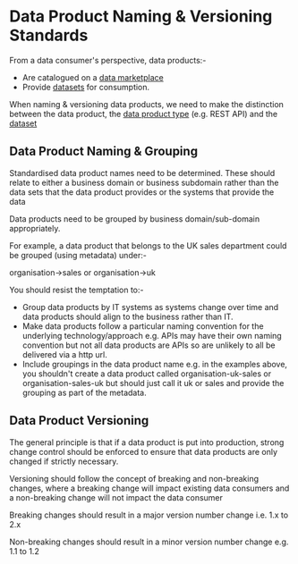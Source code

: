 # Data Product Naming & Versioning Standards

From a data consumer's perspective, data products:- 
* Are catalogued on a [data marketplace](data-marketplace.md)
* Provide [datasets](ds-standards.md) for consumption.

When naming & versioning data products, we need to make the distinction between the data product, 
the [data product type](dp-types.md) (e.g. REST API) and the [dataset](ds-standards.md)

## Data Product Naming & Grouping
Standardised data product names need to be determined. 
These should relate to either a business domain or business subdomain 
rather than the data sets that the data product provides or the systems that provide the data

Data products need to be grouped by business domain/sub-domain appropriately.

For example, a data product that belongs to the UK sales department could be grouped (using metadata) under:-

organisation->sales
or 
organisation->uk

You should resist the temptation to:-
* Group data products by IT systems as systems change over time and data products should align to the business rather than IT.
* Make data products follow a particular naming convention for the underlying technology/approach e.g. APIs may have their own naming convention but not all data products are APIs so are unlikely to all be delivered via a http url.
* Include groupings in the data product name e.g. in the examples above, you shouldn't create a data product called organisation-uk-sales or organisation-sales-uk but should just call it uk or sales and provide the grouping as part of the metadata.

## Data Product Versioning
The general principle is that if a data product is put into production, strong change control should be enforced to ensure that data products are only changed if strictly necessary.

Versioning should follow the concept of breaking and non-breaking changes, where a breaking change will impact existing data consumers and a non-breaking change will not impact the data consumer 

Breaking changes should result in a major version number change i.e. 1.x to 2.x

Non-breaking changes should result in a minor version number change e.g. 1.1 to 1.2

